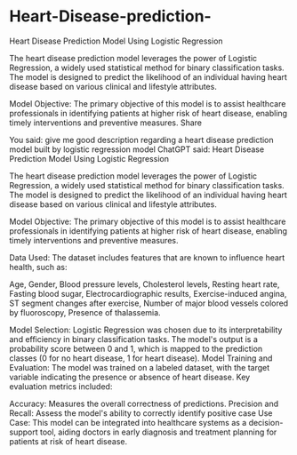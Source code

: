 # Heart-Disease-prediction-
Heart Disease Prediction Model Using Logistic Regression

The heart disease prediction model leverages the power of Logistic Regression, a widely used statistical method for binary classification tasks. The model is designed to predict the likelihood of an individual having heart disease based on various clinical and lifestyle attributes.

Model Objective:
The primary objective of this model is to assist healthcare professionals in identifying patients at higher risk of heart disease, enabling timely interventions and preventive measures.
Share


You said:
give me good description regarding a heart disease prediction model built by logistic regression model 
ChatGPT said:
Heart Disease Prediction Model Using Logistic Regression

The heart disease prediction model leverages the power of Logistic Regression, a widely used statistical method for binary classification tasks. The model is designed to predict the likelihood of an individual having heart disease based on various clinical and lifestyle attributes.

Model Objective:
The primary objective of this model is to assist healthcare professionals in identifying patients at higher risk of heart disease, enabling timely interventions and preventive measures.

Data Used:
The dataset includes features that are known to influence heart health, such as:

Age,
Gender,
Blood pressure levels,
Cholesterol levels,
Resting heart rate,
Fasting blood sugar,
Electrocardiographic results,
Exercise-induced angina,
ST segment changes after exercise,
Number of major blood vessels colored by fluoroscopy,
Presence of thalassemia.

Model Selection:
Logistic Regression was chosen due to its interpretability and efficiency in binary classification tasks. The model's output is a probability score between 0 and 1, which is mapped to the prediction classes (0 for no heart disease, 1 for heart disease).
Model Training and Evaluation:
The model was trained on a labeled dataset, with the target variable indicating the presence or absence of heart disease. Key evaluation metrics included:

Accuracy: Measures the overall correctness of predictions.
Precision and Recall: Assess the model's ability to correctly identify positive case
Use Case:
This model can be integrated into healthcare systems as a decision-support tool, aiding doctors in early diagnosis and treatment planning for patients at risk of heart disease.
